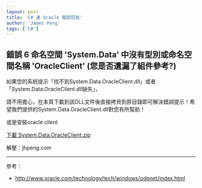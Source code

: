 ```yaml
---
layout: post
title: 'C# 連 Oracle 錯誤訊息'
author: 'James Peng'
tags: ['C#']
---
```


## 錯誤    6    命名空間 'System.Data' 中沒有型別或命名空間名稱 'OracleClient' (您是否遺漏了組件參考?)    ##

如果您的系統提示「找不到System.Data.OracleClient.dll」或者「System.Data.OracleClient.dll缺失」，

請不用擔心，在本頁下載到該DLL文件後直接拷貝到原目錄即可解決錯誤提示！希望我們提供的System.Data.OracleClient.dll對您有所幫助！

或是安裝oracle client 

[下載 System.Data.OracleClient.zip](https://drive.google.com/file/d/0B50p9ExIX1S7b192SHdPeS1IMFE/view?usp=sharing)

解壓：jhpeng.com


----------

參考：

- http://www.oracle.com/technology/tech/windows/odpnet/index.html
